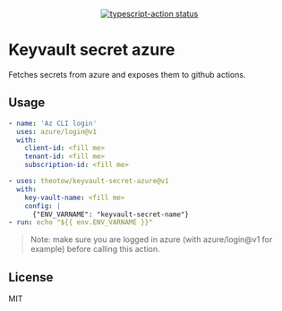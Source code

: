 <p align="center">
  <a href="https://github.com/theotow/keyvault-secret-azure/actions"><img alt="typescript-action status" src="https://github.com/theotow/keyvault-secret-azure/workflows/build-test/badge.svg"></a>
</p>

# Keyvault secret azure

Fetches secrets from azure and exposes them to github actions.

## Usage

```yaml
- name: 'Az CLI login'
  uses: azure/login@v1
  with:
    client-id: <fill me>
    tenant-id: <fill me>
    subscription-id: <fill me>

- uses: theotow/keyvault-secret-azure@v1
  with:
    key-vault-name: <fill me>
    config: |
      {"ENV_VARNAME": "keyvault-secret-name"}
- run: echo "${{ env.ENV_VARNAME }}"
```

> Note: make sure you are logged in azure (with azure/login@v1 for example) before calling this action.

## License

MIT
